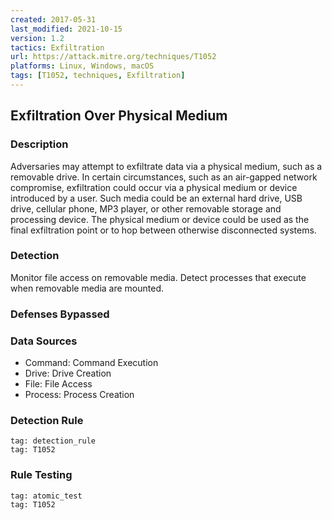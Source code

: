 ```yaml
---
created: 2017-05-31
last_modified: 2021-10-15
version: 1.2
tactics: Exfiltration
url: https://attack.mitre.org/techniques/T1052
platforms: Linux, Windows, macOS
tags: [T1052, techniques, Exfiltration]
---
```


## Exfiltration Over Physical Medium

### Description

Adversaries may attempt to exfiltrate data via a physical medium, such as a removable drive. In certain circumstances, such as an air-gapped network compromise, exfiltration could occur via a physical medium or device introduced by a user. Such media could be an external hard drive, USB drive, cellular phone, MP3 player, or other removable storage and processing device. The physical medium or device could be used as the final exfiltration point or to hop between otherwise disconnected systems.

### Detection

Monitor file access on removable media. Detect processes that execute when removable media are mounted.

### Defenses Bypassed



### Data Sources

  - Command: Command Execution
  -  Drive: Drive Creation
  -  File: File Access
  -  Process: Process Creation
### Detection Rule

```query
tag: detection_rule
tag: T1052
```

### Rule Testing

```query
tag: atomic_test
tag: T1052
```
